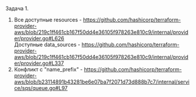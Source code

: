 Задача 1. 
1. Все доступные resources - https://github.com/hashicorp/terraform-provider-aws/blob/219c1ff461cb167f50dd4e36105f978263e810c9/internal/provider/provider.go#L626 \
Доступные data_sources - https://github.com/hashicorp/terraform-provider-aws/blob/219c1ff461cb167f50dd4e36105f978263e810c9/internal/provider/provider.go#L337
2. Конфликт с "name_prefix" - https://github.com/hashicorp/terraform-provider-aws/blob/b23114891b43281be6e07ba7f2071d73d888b7c7/internal/service/sqs/queue.go#L97

